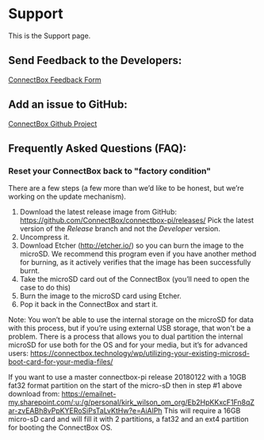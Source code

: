 # Support

This is the Support page.

## Send Feedback to the Developers: 
[ConnectBox Feedback Form](http://feedback.connectbox.technology/ "Feedback Page")

## Add an issue to GitHub:
[ConnectBox Github Project](https://github.com/ConnectBox/connectbox-pi/issues "GitHub Project Issues")

## Frequently Asked Questions (FAQ):

### Reset your ConnectBox back to "factory condition"
There are a few steps (a few more than we’d like to be honest, but we’re working on the update mechanism).

1. Download the latest release image from GitHub: https://github.com/ConnectBox/connectbox-pi/releases/ Pick the latest version of the *Release* branch and not the *Developer* version.
2. Uncompress it.
3. Download Etcher (http://etcher.io/) so you can burn the image to the microSD. We recommend this program even if you have another method for burning, as it actively verifies that the image has been successfully burnt.
4. Take the microSD card out of the ConnectBox (you’ll need to open the case to do this)
5. Burn the image to the microSD card using Etcher.
6. Pop it back in the ConnectBox and start it.

Note: You won’t be able to use the internal storage on the microSD for data with this process, but if you’re using external USB storage, that won't be a problem. There is a process that allows you to dual partition the internal microSD for use both for the OS and for your media, but it’s for advanced users: https://connectbox.technology/wp/utilizing-your-existing-microsd-boot-card-for-your-media-files/

If you want to use a master connectbox-pi release 20180122 with a 10GB fat32 format partition on the start of the micro-sD then in step #1 above download from:
https://emailnet-my.sharepoint.com/:u:/g/personal/kirk_wilson_om_org/Eb2HpKKxcF1Fn8qZar-zvEABh8vPpKYERoSiPsTaLvKtHw?e=AiAlPh
This will require a 16GB micro-sD card and will fill it with 2 partitions, a fat32 and an ext4 partition for booting the ConnectBox OS.